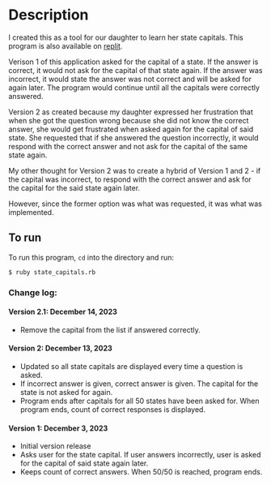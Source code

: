 # Description
I created this as a tool for our daughter to learn her state capitals. This program is also available on [replit](https://replit.com/@peterhong/statecapitalsquiz).

Verison 1 of this application asked for the capital of a state. If the answer is correct, it would not ask for the capital of that state again. If the answer was incorrect, it would state the answer was not correct and will be asked for again later. The program would continue until all the capitals were correctly answered.

Version 2 as created because my daughter expressed her frustration that when she got the question wrong because she did not know the correct answer, she would get frustrated when asked again for the capital of said state. She requested that if she answered the question incorrectly, it would respond with the correct answer and not ask for the capital of the same state again.

My other thought for Version 2 was to create a hybrid of Version 1 and 2 - if the capital was incorrect, to respond with the correct answer and ask for the capital for the said state again later. 

However, since the former option was what was requested, it was what was implemented. 

## To run
To run this program, `cd` into the directory and run:
```
$ ruby state_capitals.rb
```

### Change log:
#### Version 2.1: December 14, 2023
* Remove the capital from the list if answered correctly.

#### Version 2: December 13, 2023
* Updated so all state capitals are displayed every time a question is asked.
* If incorrect answer is given, correct answer is given. The capital for the state is not asked for again.
* Program ends after capitals for all 50 states have been asked for. When program ends, count of correct responses is displayed.

#### Version 1: December 3, 2023
* Initial version release
* Asks user for the state capital. If user answers incorrectly, user is asked for the capital of said state again later.
* Keeps count of correct answers. When 50/50 is reached, program ends.
